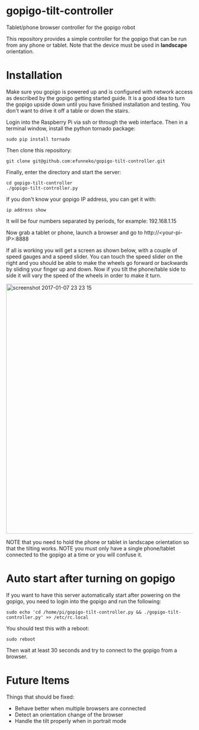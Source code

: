 # gopigo-tilt-controller
Tablet/phone browser controller for the gopigo robot

This repository provides a simple controller for the gopigo that can be run from any phone or tablet. Note that the device must be used in __landscape__ orientation.

# Installation

Make sure you gopigo is powered up and is configured with network access as described by the gopigo getting started guide. It is a good idea to turn the gopigo upside down until you have finished installation and testing. You don't want to drive it off a table or down the stairs. 

Login into the Raspberry Pi via ssh or through the web interface. Then in a terminal window, install the python tornado package:

    sudo pip install tornado
    
Then clone this repository:

    git clone git@github.com:efunneko/gopigo-tilt-controller.git
    
Finally, enter the directory and start the server:

    cd gopigo-tilt-controller
    ./gopigo-tilt-controller.py
    
If you don't know your gopigo IP address, you can get it with:

    ip address show
    
It will be four numbers separated by periods, for example: 192.168.1.15

Now grab a tablet or phone, launch a browser and go to http://\<your-pi-IP\>:8888

If all is working you will get a screen as shown below, with a couple of speed gauges and a speed slider. You can touch the speed slider on the right and you should be able to make the wheels go forward or backwards by sliding your finger up and down. Now if you tilt the phone/table side to side it will vary the speed of the wheels in order to make it turn.

<img width="675" alt="screenshot 2017-01-07 23 23 15" src="https://cloud.githubusercontent.com/assets/3941907/21747297/85f7cc18-d530-11e6-97e1-24ccc92d6a81.png">

NOTE that you need to hold the phone or tablet in landscape orientation so that the tilting works. 
NOTE you must only have a single phone/tablet connected to the gopigo at a time or you will confuse it.

# Auto start after turning on gopigo

If you want to have this server automatically start after powering on the gopigo, you need to login into the gopigo and run the following:

    sudo echo 'cd /home/pi/gopigo-tilt-controller.py && ./gopigo-tilt-controller.py' >> /etc/rc.local
    
You should test this with a reboot:

    sudo reboot
    
Then wait at least 30 seconds and try to connect to the gopigo from a browser. 

# Future Items

Things that should be fixed:

* Behave better when multiple browsers are connected 
* Detect an orientation change of the browser
* Handle the tilt properly when in portrait mode
